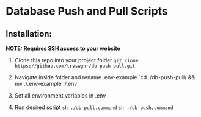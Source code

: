 # Database Push and Pull Scripts

## Installation: 

**NOTE: Requires SSH access to your website** 

1. Clone this repo into your project folder
`git clone https://github.com/trvswgnr/db-push-pull.git`

1. Navigate inside folder and rename .env-example
`cd ./db-push-pull/ && mv ./.env-example ./.env

1. Set all environment variables in .env

1. Run desired script
`sh ./db-pull.command`
`sh ./db-push.command`